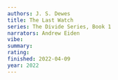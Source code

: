 ```yaml
---
authors: J. S. Dewes
title: The Last Watch
series: The Divide Series, Book 1
narrators: Andrew Eiden
vibe:
summary:
rating:
finished: 2022-04-09
year: 2022
---
```

